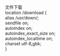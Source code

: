 文件下载  
location /download {  
    alias /usr/down/;  
    sendfile on;  
    autoindex on;  
    autoindex_exact_size on;  
    autoindex_localtime on;  
    charset utf-8,gbk;  
}  
